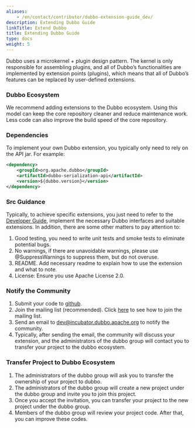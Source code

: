 ```yaml
---
aliases:
    - /en/contact/contributor/dubbo-extension-guide_dev/
description: Extending Dubbo Guide
linkTitle: Extend Dubbo
title: Extending Dubbo Guide
type: docs
weight: 5
---
```





Dubbo uses a microkernel + plugin design pattern. The kernel is only responsible for assembling plugins, and all of Dubbo’s functionalities are implemented by extension points (plugins), which means that all of Dubbo’s features can be replaced by user-defined extensions.

### Dubbo Ecosystem

We recommend adding extensions to the Dubbo ecosystem. Using this model can keep the core repository cleaner and reduce maintenance work. Less code can also improve the build speed of the core repository.

### Dependencies

To implement your own Dubbo extension, you typically only need to rely on the API jar. For example:

```xml
<dependency>
    <groupId>org.apache.dubbo</groupId>
    <artifactId>dubbo-serialization-api</artifactId>
    <version>${dubbo.version}</version>
</dependency>
```

### Src Guidance

Typically, to achieve specific extensions, you just need to refer to the [Developer Guide](../new-contributor-guide_dev), implement the necessary Dubbo interfaces and suitable extensions. In addition, there are some other matters to pay attention to:

1. Good testing, you need to write unit tests and smoke tests to eliminate potential bugs.
2. No warnings, if there are unavoidable warnings, please use @SuppressWarnings to suppress them, but do not overuse.
3. README. Add necessary readme to explain how to use the extension and what to note.
4. License: Ensure you use Apache License 2.0.

### Notify the Community

1. Submit your code to [github](https://github.com).
2. Join the mailing list (recommended). Click [here](https://github.com/apache/dubbo/wiki/Mailing-list-subscription-guide) to see how to join the mailing list.
3. Send an email to dev@incubator.dubbo.apache.org to notify the community.
4. Typically, after sending the email, the community will discuss your extension, and the administrators of the dubbo group will contact you to transfer your project to the dubbo ecosystem.

### Transfer Project to Dubbo Ecosystem

1. The administrators of the dubbo group will ask you to transfer the ownership of your project to dubbo.
2. The administrators of the dubbo group will create a new project under the dubbo group and invite you to join this project.
3. Once you accept the invitation, you can transfer your project to the new project under the dubbo group.
4. Members of the dubbo group will review your project code. After that, you can improve these codes. 

